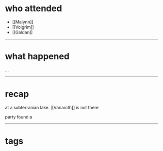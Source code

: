 # who attended

- [[Malynn]]
- [[Volgrim]]
- [[Galdan]]

---
# what happened

...

---
# recap

at a subterranian lake. [[Vanaroth]] is not there

party found a 

---
# tags

